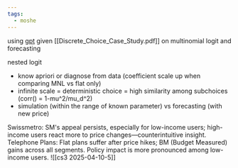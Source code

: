 ```yaml
---
tags:
  - moshe
---
```

using [gpt](https://chatgpt.com/share/67f7ab4e-af0c-8002-adee-8d5cb4c728e8) given [[Discrete_Choice_Case_Study.pdf]] on multinomial logit and forecasting

nested logit 
- know apriori or diagnose from data (coefficient scale up when comparing MNL vs flat only)
- infinite scale = deterministic choice = high similarity among subchoices (corr() = 1-mu^2/mu_d^2)
- simulation (within the range of known parameter) vs forecasting (with new price)

Swissmetro: SM's appeal persists, especially for low-income users; high-income users react more to price changes—counterintuitive insight.
Telephone Plans: Flat plans suffer after price hikes; BM (Budget Measured) gains across all segments. Policy impact is more pronounced among low-income users.
![[cs3 2025-04-10-5]]